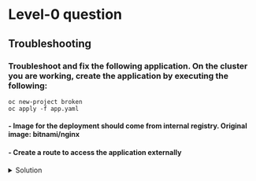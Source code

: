 # Level-0 question

## Troubleshooting 

### Troubleshoot and fix the following application. On the cluster you are working, create the application by executing the following:
```
oc new-project broken
oc apply -f app.yaml
```

#### - Image for the deployment should come from internal registry. Original image: bitnami/nginx
#### - Create a route to access the application externally

<details><summary>Solution</summary>
<p>

#### - Check the deployments & pods that are running
```
oc get deploy
oc get pods
```
Pods are failing with ImagePullBack error. 

#### - Find out the image used:
```
oc get dc nginx -o yaml
```
Image used here is: image-registry.openshift-image-registry:5000/broken/nginx

#### - Pull the image to see if it exists
```
docker login $(oc get route default-route -n openshift-image-registry -o jsonpath='{.spec.host}') -u $(oc whoami) -p $(oc whoami -t)
docker pull image-registry.openshift-image-registry:5000/broken/nginx
```
Image is not available in the private registry

#### - Tag & Push the image to the private registru
```
docker pull bitnami/nginx
docker tag bitnami/nginx $(oc get route default-route -n openshift-image-registry -o jsonpath='{.spec.host}')/broken/nginx
docker push $(oc get route default-route -n openshift-image-registry -o jsonpath='{.spec.host}')/broken/nginx
```
</p>
</details>